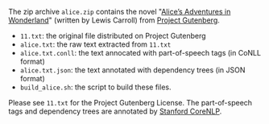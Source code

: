 The zip archive `alice.zip` contains the novel "[Alice’s Adventures in Wonderland](https://www.gutenberg.org/files/11/11-h/11-h.htm)" (written by Lewis Carroll) from [Project Gutenberg](https://www.gutenberg.org/).

+ `11.txt`: the original file distributed on Project Gutenberg
+ `alice.txt`: the raw text extracted from `11.txt`
+ `alice.txt.conll`: the text annocated with part-of-speech tags (in CoNLL format)
+ `alice.txt.json`: the text annotated with dependency trees (in JSON format)
+ `build_alice.sh`: the script to build these files.

Please see `11.txt` for the Project Gutenberg License. The part-of-speech tags and dependency trees are annotated by [Stanford CoreNLP](https://stanfordnlp.github.io/CoreNLP/).